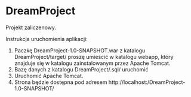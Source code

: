 # DreamProject
Projekt zaliczenowy.

Instrukcja uruchomienia aplikacji:

1. Paczkę DreamProject-1.0-SNAPSHOT.war z katalogu DreamProject/target/ proszę umieścić w katalogu webapp, który znajduje się w katalogu zainstalowanym przez Apache Tomcat.
2. Bazę danych z katalogu DreamProject/.sql/ uruchomić
3. Uruchomić Apache Tomcat.
4. Strona będzie dostępna pod adresem http://localhost:<skonfigurowany port w Apache Tomcat>/DreamProject-1.0-SNAPSHOT/
